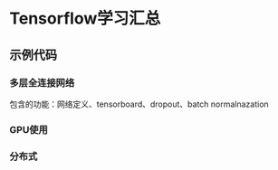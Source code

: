 # Tensorflow学习汇总

## 示例代码
### 多层全连接网络
包含的功能：网络定义、tensorboard、dropout、batch normalnazation

### GPU使用


### 分布式

